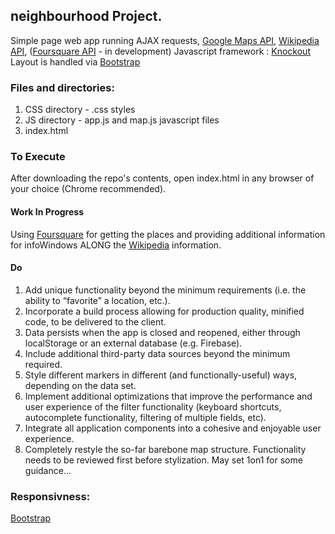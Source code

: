 ## neighbourhood Project.
Simple page web app running AJAX requests, [Google Maps API](https://developers.google.com/maps/documentation/javascript/), [Wikipedia API](https://www.mediawiki.org/wiki/API:Main_page), ([Foursquare API](https://developer.foursquare.com/docs/) - in development)
Javascript framework : [Knockout](http://knockoutjs.com/)
Layout is handled via [Bootstrap](http://getbootstrap.com/)

### Files and directories:
1. CSS directory - .css styles
2. JS directory - app.js and map.js javascript files
3. index.html

### To Execute
After downloading the repo's contents, open index.html in any browser of your choice (Chrome recommended).

#### Work In Progress
Using [Foursquare](https://developer.foursquare.com/docs/) for getting the places and providing additional information for infoWindows ALONG the [Wikipedia](https://www.mediawiki.org/wiki/API:Main_page) information.

#### Do
1. Add unique functionality beyond the minimum requirements (i.e. the ability to “favorite” a location, etc.).
2. Incorporate a build process allowing for production quality, minified code, to be delivered to the client.
3. Data persists when the app is closed and reopened, either through localStorage or an external database (e.g. Firebase).
4. Include additional third-party data sources beyond the minimum required.
5. Style different markers in different (and functionally-useful) ways, depending on the data set.
6. Implement additional optimizations that improve the performance and user experience of the filter functionality (keyboard shortcuts, autocomplete functionality, filtering of multiple fields, etc).
7. Integrate all application components into a cohesive and enjoyable user experience.
8. Completely restyle the so-far barebone map structure. Functionality needs to be
reviewed first before stylization.
May set 1on1 for some guidance...



### Responsivness:
[Bootstrap](http://getbootstrap.com/)

